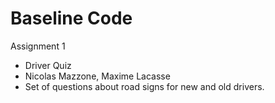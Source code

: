 # Baseline Code

Assignment 1

* Driver Quiz
* Nicolas Mazzone, Maxime Lacasse
* Set of questions about road signs for new and old drivers.

